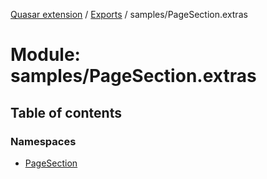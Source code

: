 [Quasar extension](../index.md) / [Exports](../modules.md) / samples/PageSection.extras

# Module: samples/PageSection.extras

## Table of contents

### Namespaces

- [PageSection](samples_PageSection_extras.PageSection.md)

